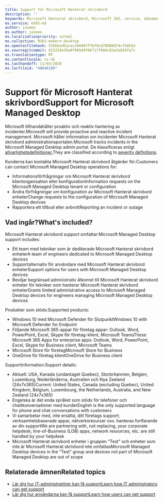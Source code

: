 ```yaml
---
title: Support för Microsoft Hanterat skrivbord
description: ''
keywords: Microsoft Hanterat skrivbord, Microsoft 365, service, dokumentation
ms.service: m365-md
author: jaimeo
ms.author: jaimeo
ms.localizationpriority: normal
ms.collection: M365-modern-desktop
ms.openlocfilehash: 52bbbad5acac3b0407ffbf0cd78888d74cfb05d3
ms.sourcegitcommit: 815229e39a0f905d9f06717f00dc82e2a028fa7c
ms.translationtype: MT
ms.contentlocale: sv-SE
ms.lasthandoff: 11/03/2020
ms.locfileid: "48846198"
---
```

# <a name="support-for-microsoft-managed-desktop"></a><span data-ttu-id="1a749-103">Support för Microsoft Hanterat skrivbord</span><span class="sxs-lookup"><span data-stu-id="1a749-103">Support for Microsoft Managed Desktop</span></span>

<span data-ttu-id="1a749-104">Microsoft tillhandahåller proaktiv och reaktiv hantering av incidenter.</span><span class="sxs-lookup"><span data-stu-id="1a749-104">Microsoft will provide proactive and reactive incident management.</span></span> <span data-ttu-id="1a749-105">Microsoft håller information om incidenter Microsoft Hanterat skrivbord administrationsportalen.</span><span class="sxs-lookup"><span data-stu-id="1a749-105">Microsoft tracks incidents in the Microsoft Managed Desktop admin portal.</span></span> <span data-ttu-id="1a749-106">De klassificeras enligt [allvarlighetsdefinitioner.](../working-with-managed-desktop/admin-support.md#sev)</span><span class="sxs-lookup"><span data-stu-id="1a749-106">They are classified according to [severity definitions](../working-with-managed-desktop/admin-support.md#sev).</span></span>

<span data-ttu-id="1a749-107">Kunderna kan kontakta Microsoft Hanterat skrivbord åtgärder för:</span><span class="sxs-lookup"><span data-stu-id="1a749-107">Customers can contact Microsoft Managed Desktop operations for:</span></span>
- <span data-ttu-id="1a749-108">Informationsförfrågningar om Microsoft Hanterat skrivbord klientorganisation eller konfiguration</span><span class="sxs-lookup"><span data-stu-id="1a749-108">Information requests on the Microsoft Managed Desktop tenant or configuration</span></span>
- <span data-ttu-id="1a749-109">Ändra förfrågningar om konfiguration av Microsoft Hanterat skrivbord enheter</span><span class="sxs-lookup"><span data-stu-id="1a749-109">Change requests to the configuration of Microsoft Managed Desktop devices</span></span>
- <span data-ttu-id="1a749-110">Rapportera ett tillbud eller avbrott</span><span class="sxs-lookup"><span data-stu-id="1a749-110">Reporting an incident or outage</span></span>

## <a name="whats-included"></a><span data-ttu-id="1a749-111">Vad ingår?</span><span class="sxs-lookup"><span data-stu-id="1a749-111">What's included?</span></span>

<span data-ttu-id="1a749-112">Microsoft Hanterat skrivbord support omfattar:</span><span class="sxs-lookup"><span data-stu-id="1a749-112">Microsoft Managed Desktop support includes:</span></span>

- <span data-ttu-id="1a749-113">Ett team med tekniker som är dedikerade Microsoft Hanterat skrivbord enheter</span><span class="sxs-lookup"><span data-stu-id="1a749-113">A team of engineers dedicated to Microsoft Managed Desktop devices</span></span>
- <span data-ttu-id="1a749-114">Supportalternativ för användare med Microsoft Hanterat skrivbord enheter</span><span class="sxs-lookup"><span data-stu-id="1a749-114">Support options for users with Microsoft Managed Desktop devices</span></span>
- <span data-ttu-id="1a749-115">Beviljar begränsad administrativ åtkomst till Microsoft Hanterat skrivbord enheter för tekniker som hanterar Microsoft Hanterat skrivbord enheter</span><span class="sxs-lookup"><span data-stu-id="1a749-115">Grants limited administrative access to Microsoft Managed Desktop devices for engineers managing Microsoft Managed Desktop devices</span></span> 

<span data-ttu-id="1a749-116">Produkter som stöds:</span><span class="sxs-lookup"><span data-stu-id="1a749-116">Supported products:</span></span>

- <span data-ttu-id="1a749-117">Windows 10 med Microsoft Defender för Slutpunkt</span><span class="sxs-lookup"><span data-stu-id="1a749-117">Windows 10 with Microsoft Defender for Endpoint</span></span>
- <span data-ttu-id="1a749-118">Följande Microsoft 365-appar för företag appar: Outlook, Word, PowerPoint, Excel, Skype för företag-klient, Microsoft Teams</span><span class="sxs-lookup"><span data-stu-id="1a749-118">These Microsoft 365 Apps for enterprise apps: Outlook, Word, PowerPoint, Excel, Skype for Business client, Microsoft Teams</span></span> 
- <span data-ttu-id="1a749-119">Microsoft Store för företag</span><span class="sxs-lookup"><span data-stu-id="1a749-119">Microsoft Store for Business</span></span> 
- <span data-ttu-id="1a749-120">OneDrive för företag klient</span><span class="sxs-lookup"><span data-stu-id="1a749-120">OneDrive for Business client</span></span> 

<span data-ttu-id="1a749-121">Supportinformation:</span><span class="sxs-lookup"><span data-stu-id="1a749-121">Support details:</span></span>

- <span data-ttu-id="1a749-122">Aktuell: USA, Kanada (undantaget Quebec), Storbritannien, Belgien, Luxemburg, Nederländerna, Australien och Nya Zeeland (24x7x365)</span><span class="sxs-lookup"><span data-stu-id="1a749-122">Current: United States, Canada (excluding Quebec), United Kingdom, Belgium, Luxembourg, the Netherlands, Australia, and New Zealand (24x7x365)</span></span> 
- <span data-ttu-id="1a749-123">Engelska är det enda språket som stöds för telefoner och chattkonversationer med kunder</span><span class="sxs-lookup"><span data-stu-id="1a749-123">English is the only supported language for phone and chat conversations with customers</span></span> 
- <span data-ttu-id="1a749-124">Vi samarbetar med, inte ersätta, ditt företags support; verksamhetsbaserade appar, nätverksresurser osv. hanteras fortfarande av din support</span><span class="sxs-lookup"><span data-stu-id="1a749-124">We are partnering with, not replacing, your corporate helpdesk; line-of-Business (LOB) apps, network resources, etc. are still handled by your helpdesk</span></span> 
- <span data-ttu-id="1a749-125">Microsoft Hanterat skrivbord enheter i gruppen "Test" och enheter som inte är Microsoft Hanterat skrivbord inte omfattas</span><span class="sxs-lookup"><span data-stu-id="1a749-125">Microsoft Managed Desktop devices in the "Test" group and devices not part of Microsoft Managed Desktop are out of scope</span></span> 


## <a name="related-topics"></a><span data-ttu-id="1a749-126">Relaterade ämnen</span><span class="sxs-lookup"><span data-stu-id="1a749-126">Related topics</span></span>

- [<span data-ttu-id="1a749-127">Lär dig hur IT-administratörer kan få support</span><span class="sxs-lookup"><span data-stu-id="1a749-127">Learn how IT administrators can get support</span></span>](../working-with-managed-desktop/admin-support.md)
- [<span data-ttu-id="1a749-128">Lär dig hur användarna kan få support</span><span class="sxs-lookup"><span data-stu-id="1a749-128">Learn how users can get support</span></span>](../working-with-managed-desktop/end-user-support.md)
